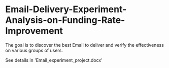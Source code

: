 # Email-Delivery-Experiment-Analysis-on-Funding-Rate-Improvement
The goal is to discover the best Email to deliver and verify the effectiveness on various groups of users.

See details in 'Email_experiment_project.docx'
